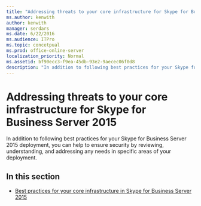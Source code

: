 ```yaml
---
title: "Addressing threats to your core infrastructure for Skype for Business Server 2015"
ms.author: kenwith
author: kenwith
manager: serdars
ms.date: 6/22/2016
ms.audience: ITPro
ms.topic: concetpual
ms.prod: office-online-server
localization_priority: Normal
ms.assetid: bf90ecc3-f9ea-45db-93e2-9aecec06f0d8
description: "In addition to following best practices for your Skype for Business Server 2015 deployment, you can help to ensure security by reviewing, understanding, and addressing any needs in specific areas of your deployment."
---
```


# Addressing threats to your core infrastructure for Skype for Business Server 2015
 
In addition to following best practices for your Skype for Business Server 2015 deployment, you can help to ensure security by reviewing, understanding, and addressing any needs in specific areas of your deployment.
  
## In this section

- [Best practices for your core infrastructure in Skype for Business Server 2015](best-practices.md)
    

